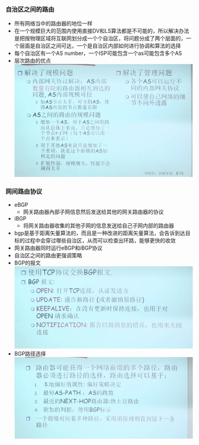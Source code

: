### 自治区之间的路由

* 所有网络当中的路由器的地位一样
* 在一个规模巨大的范围内使用直接DV和LS算法都是不可能的，所以解决办法是把按物理区域将互联网划分成一个个自治区，将问题分成了两个层面的，一个层面是自治区之间可达，一个是自治区内部如何进行协调和算法的选择
* 每个自治区有一个AS number，一个ISP可能包含一个as可能包含多个AS
* 层次路由的优点![1676117434830](image/ISP之间的路由/1676117434830.png)

### 网间路由协议

* eBGP
  * 网关路由器內部子网信息然后发送给其他的网关路由器的协议
* iBGP
  * 将网关路由器收集的其他子网的信息发送给自己子网内部的路由器
* bgp是基于距离矢量算法的，而且是一种改进的距离矢量算法，会告诉到达目标的过程中会穿过哪些自治区，从而可以检查出环路，能够更快的收敛
* 网关路由器同时运行eBGP和iBGP协议
* 自治区之间的路由更强调策略
* BGP的报文![1676119261817](image/ISP之间的路由/1676119261817.png)
* BGP路径选择![1676119589259](image/ISP之间的路由/1676119589259.png)
